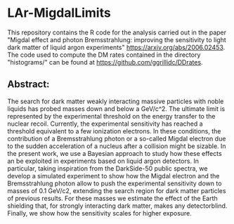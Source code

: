 # LAr-MigdalLimits
This repository contains the R code for the analysis carried out in the paper "Migdal effect and photon Bremsstrahlung: improving the sensitivity to light dark matter of liquid argon experiments" https://arxiv.org/abs/2006.02453. The code used to compute the DM rates contained in the directory "histograms/" can be found at https://github.com/ggrillidc/DDrates.

## Abstract:
The search for dark matter weakly interacting massive particles with noble liquids has probed masses down and below a GeV/c^2.  The ultimate limit is represented by the experimental  threshold  on  the  energy  transfer  to  the  nuclear  recoil.   Currently,  the experimental sensitivity has reached a threshold equivalent to a few ionization electrons.  In these conditions, the contribution of a Bremsstrahlung photon or a so-called Migdal electron due to the sudden acceleration of a nucleus after a collision might be sizable. In the present work, we use a Bayesian approach to study how these effects an be exploited in experiments based on liquid argon detectors.  In particular, taking inspiration from the DarkSide-50 public spectra, we develop a simulated experiment to show how the Migdal electron and the Bremsstrahlung photon allow to push the experimental sensitivity down to masses of 0.1 GeV/c2, extending the search region for dark matter particles of previous results. For these masses we estimate the effect of the Earth shielding that, for strongly interacting dark matter, makes any detectorblind.  Finally, we show how the sensitivity scales for higher exposure.
